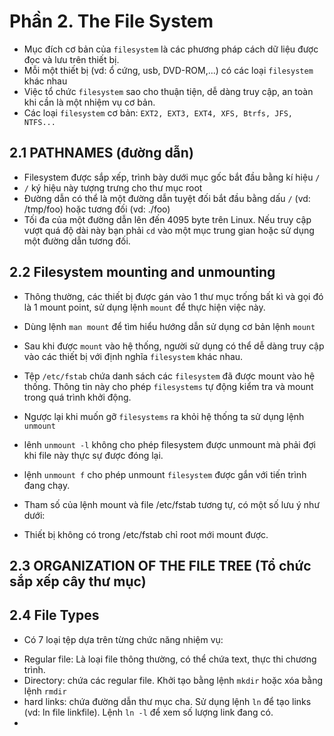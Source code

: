 # Phần 2. The File System 
- Mục đích cơ bản của `filesystem` là các phương pháp cách dữ liệu được đọc và lưu trên thiết bị.
- Mỗi một thiết bị (vd: ổ cứng, usb, DVD-ROM,...) có các loại `filesystem` khác nhau
- Việc tổ chức `filesystem` sao cho thuận tiện, dễ dàng truy cập, an toàn khi cần là một nhiệm vụ cơ bản.
- Các loại `filesystem` cơ bản:
  `EXT2, EXT3, EXT4, XFS, Btrfs, JFS, NTFS...`
  
  
## 2.1 PATHNAMES (đường dẫn)
- Filesystem được sắp xếp, trình bày dưới mục gốc bắt đầu bằng kí hiệu `/`
- `/` ký hiệu này tượng trưng cho thư mục root
- Đường dẫn có thể là một đường dẫn tuyệt đối bắt đầu bằng dấu `/` (vd: /tmp/foo) hoặc tương đối (vd: ./foo)
- Tối đa của một đường dẫn lên đến 4095 byte trên Linux. Nếu truy cập vượt quá độ dài này bạn phải `cd` vào một mục trung gian hoặc sử dụng một đường dẫn tương đối.

## 2.2 Filesystem mounting and unmounting
- Thông thường, các thiết bị được gán vào 1 thư mục trống bất kì và gọi đó là 1 mount point, sử dụng lệnh `mount` để thực hiện việc này.
- Dùng lệnh `man mount` để tìm hiểu hướng dẫn sử dụng cơ bản lệnh `mount`
- Sau khi được `mount` vào hệ thống, người sử dụng có thể dễ dàng truy cập vào các thiết bị với định nghĩa `filesystem` khác nhau.

- Tệp `/etc/fstab` chứa danh sách các `filesystem` đã được mount vào hệ thống. Thông tin này cho phép `filesystems` tự động kiểm tra và mount trong quá trình khởi động.
- Ngược lại khi muốn gỡ `filesystems` ra khỏi hệ thống ta sử dụng lệnh `unmount`
 - lênh `unmount -l` không cho phép filesystem được unmount mà phải đợi khi file này thực sự được đóng lại. 
 - lệnh `unmount f` cho phép unmount `filesystem` được gắn với tiến trình đang chạy.
- Tham số của lệnh mount và file /etc/fstab tương tự, có một số lưu ý như dưới:
- Thiết bị không có trong /etc/fstab chỉ root mới mount được.
## 2.3 ORGANIZATION OF THE FILE TREE (Tổ chức sắp xếp cây thư mục)
## 2.4 File Types
- Có 7 loại tệp dựa trên từng chức năng nhiệm vụ: 
 + Regular file: Là loại file thông thường, có thể chứa text, thực thi chương trình. 
 + Directory: chứa các regular file. Khởi tạo bằng lệnh `mkdir` hoặc xóa bằng lệnh `rmdir`
 + hard links: chứa đường dẫn thư mục cha. Sử dụng lệnh `ln` để tạo links (vd: ln file linkfile). Lệnh `ln -l` để xem số lượng link đang có.
 +
 

 